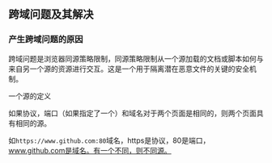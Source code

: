 ## 跨域问题及其解决

### 产生跨域问题的原因
跨域问题是浏览器同源策略限制，同源策略限制从一个源加载的文档或脚本如何与来自另一个源的资源进行交互。这是一个用于隔离潜在恶意文件的关键的安全机制。

一个源的定义

如果协议，端口（如果指定了一个）和域名对于两个页面是相同的，则两个页面具有相同的源。

如`https://www.github.com:80`域名，https是协议，80是端口，www.github.com是域名。有一个不同，则不同源。